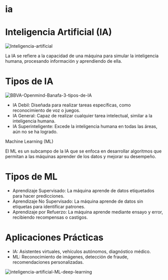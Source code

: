 # ia

# Inteligencia Artificial (IA)

![Inteligencia-artificial](https://github.com/user-attachments/assets/91dbc599-269f-49d1-844b-6a37be36fd65)


La IA se refiere a la capacidad de una máquina para simular la inteligencia humana, procesando información y aprendiendo de ella.

# Tipos de IA

![BBVA-Openmind-Banafa-3-tipos-de-IA](https://github.com/user-attachments/assets/181598ec-2b4e-4ecb-b7ab-0a67490a63de)


- IA Debil: Diseñada para realizar tareas específicas, como reconocimiento de voz o juegos.
- IA General: Capaz de realizar cualquier tarea intelectual, similar a la inteligencia humana.
- IA Superinteligente: Excede la inteligencia humana en todas las áreas, aún no se ha logrado.

Machine Learning (ML)

El ML es un subcampo de la IA que se enfoca en desarrollar algoritmos que permitan a las máquinas aprender de los datos y mejorar su desempeño.

# Tipos de ML

- Aprendizaje Supervisado: La máquina aprende de datos etiquetados para hacer predicciones.
- Aprendizaje No Supervisado: La máquina aprende de datos sin etiquetas para identificar patrones.
- Aprendizaje por Refuerzo: La máquina aprende mediante ensayo y error, recibiendo recompensas o castigos.

# Aplicaciones Prácticas

- IA: Asistentes virtuales, vehículos autónomos, diagnóstico médico.
- ML: Reconocimiento de imágenes, detección de fraude, recomendaciones personalizadas.


![inteligencia-artificial-ML-deep-learning](https://github.com/user-attachments/assets/16b525f3-f5f8-45aa-ad56-778084726382)
